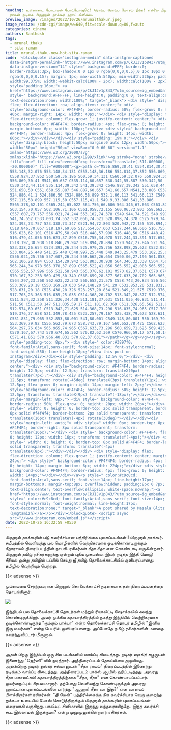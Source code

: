 ```yaml
---
heading: உள்ளாடை போடாமல் போட்டோஷூட்! ரொம்ப ரொம்ப மோசம் நீங்க! எல்லை மீறும் சீதா
  ராமன் நடிகை மிருணாள் தாக்கூர் ஹாட் கிளிக்ஸ்.
preview_image: /images/2022/10/26/mrunalthakur.jpeg
image_resize: /cdn-cgi/image/w=640,fit=scale-down,q=80,f=auto
categories: cinema
authors: Santhosh
tags:
  - mrunal thaku
  - sita ramam
title: mrunal-thaku-new-hot-sita-ramam
code: '<blockquote class="instagram-media" data-instgrm-captioned
  data-instgrm-permalink="https://www.instagram.com/p/CkJIJv1p843/?utm_source=ig_embed&amp;utm_campaign=loading"
  data-instgrm-version="14" style=" background:#FFF; border:0;
  border-radius:3px; box-shadow:0 0 1px 0 rgba(0,0,0,0.5),0 1px 10px 0
  rgba(0,0,0,0.15); margin: 1px; max-width:540px; min-width:326px; padding:0;
  width:99.375%; width:-webkit-calc(100% - 2px); width:calc(100% - 2px);"><div
  style="padding:16px;"> <a
  href="https://www.instagram.com/p/CkJIJv1p843/?utm_source=ig_embed&amp;utm_campaign=loading"
  style=" background:#FFFFFF; line-height:0; padding:0 0; text-align:center;
  text-decoration:none; width:100%;" target="_blank"> <div style=" display:
  flex; flex-direction: row; align-items: center;"> <div
  style="background-color: #F4F4F4; border-radius: 50%; flex-grow: 0; height:
  40px; margin-right: 14px; width: 40px;"></div> <div style="display: flex;
  flex-direction: column; flex-grow: 1; justify-content: center;"> <div style="
  background-color: #F4F4F4; border-radius: 4px; flex-grow: 0; height: 14px;
  margin-bottom: 6px; width: 100px;"></div> <div style=" background-color:
  #F4F4F4; border-radius: 4px; flex-grow: 0; height: 14px; width:
  60px;"></div></div></div><div style="padding: 19% 0;"></div> <div
  style="display:block; height:50px; margin:0 auto 12px; width:50px;"><svg
  width="50px" height="50px" viewBox="0 0 60 60" version="1.1"
  xmlns="https://www.w3.org/2000/svg"
  xmlns:xlink="https://www.w3.org/1999/xlink"><g stroke="none" stroke-width="1"
  fill="none" fill-rule="evenodd"><g transform="translate(-511.000000,
  -20.000000)" fill="#000000"><g><path d="M556.869,30.41 C554.814,30.41
  553.148,32.076 553.148,34.131 C553.148,36.186 554.814,37.852 556.869,37.852
  C558.924,37.852 560.59,36.186 560.59,34.131 C560.59,32.076 558.924,30.41
  556.869,30.41 M541,60.657 C535.114,60.657 530.342,55.887 530.342,50
  C530.342,44.114 535.114,39.342 541,39.342 C546.887,39.342 551.658,44.114
  551.658,50 C551.658,55.887 546.887,60.657 541,60.657 M541,33.886 C532.1,33.886
  524.886,41.1 524.886,50 C524.886,58.899 532.1,66.113 541,66.113 C549.9,66.113
  557.115,58.899 557.115,50 C557.115,41.1 549.9,33.886 541,33.886
  M565.378,62.101 C565.244,65.022 564.756,66.606 564.346,67.663 C563.803,69.06
  563.154,70.057 562.106,71.106 C561.058,72.155 560.06,72.803 558.662,73.347
  C557.607,73.757 556.021,74.244 553.102,74.378 C549.944,74.521 548.997,74.552
  541,74.552 C533.003,74.552 532.056,74.521 528.898,74.378 C525.979,74.244
  524.393,73.757 523.338,73.347 C521.94,72.803 520.942,72.155 519.894,71.106
  C518.846,70.057 518.197,69.06 517.654,67.663 C517.244,66.606 516.755,65.022
  516.623,62.101 C516.479,58.943 516.448,57.996 516.448,50 C516.448,42.003
  516.479,41.056 516.623,37.899 C516.755,34.978 517.244,33.391 517.654,32.338
  C518.197,30.938 518.846,29.942 519.894,28.894 C520.942,27.846 521.94,27.196
  523.338,26.654 C524.393,26.244 525.979,25.756 528.898,25.623 C532.057,25.479
  533.004,25.448 541,25.448 C548.997,25.448 549.943,25.479 553.102,25.623
  C556.021,25.756 557.607,26.244 558.662,26.654 C560.06,27.196 561.058,27.846
  562.106,28.894 C563.154,29.942 563.803,30.938 564.346,32.338 C564.756,33.391
  565.244,34.978 565.378,37.899 C565.522,41.056 565.552,42.003 565.552,50
  C565.552,57.996 565.522,58.943 565.378,62.101 M570.82,37.631 C570.674,34.438
  570.167,32.258 569.425,30.349 C568.659,28.377 567.633,26.702 565.965,25.035
  C564.297,23.368 562.623,22.342 560.652,21.575 C558.743,20.834 556.562,20.326
  553.369,20.18 C550.169,20.033 549.148,20 541,20 C532.853,20 531.831,20.033
  528.631,20.18 C525.438,20.326 523.257,20.834 521.349,21.575 C519.376,22.342
  517.703,23.368 516.035,25.035 C514.368,26.702 513.342,28.377 512.574,30.349
  C511.834,32.258 511.326,34.438 511.181,37.631 C511.035,40.831 511,41.851
  511,50 C511,58.147 511.035,59.17 511.181,62.369 C511.326,65.562 511.834,67.743
  512.574,69.651 C513.342,71.625 514.368,73.296 516.035,74.965 C517.703,76.634
  519.376,77.658 521.349,78.425 C523.257,79.167 525.438,79.673 528.631,79.82
  C531.831,79.965 532.853,80.001 541,80.001 C549.148,80.001 550.169,79.965
  553.369,79.82 C556.562,79.673 558.743,79.167 560.652,78.425 C562.623,77.658
  564.297,76.634 565.965,74.965 C567.633,73.296 568.659,71.625 569.425,69.651
  C570.167,67.743 570.674,65.562 570.82,62.369 C570.966,59.17 571,58.147 571,50
  C571,41.851 570.966,40.831 570.82,37.631"></path></g></g></g></svg></div><div
  style="padding-top: 8px;"> <div style=" color:#3897f0;
  font-family:Arial,sans-serif; font-size:14px; font-style:normal;
  font-weight:550; line-height:18px;">View this post on
  Instagram</div></div><div style="padding: 12.5% 0;"></div> <div
  style="display: flex; flex-direction: row; margin-bottom: 14px; align-items:
  center;"><div> <div style="background-color: #F4F4F4; border-radius: 50%;
  height: 12.5px; width: 12.5px; transform: translateX(0px)
  translateY(7px);"></div> <div style="background-color: #F4F4F4; height:
  12.5px; transform: rotate(-45deg) translateX(3px) translateY(1px); width:
  12.5px; flex-grow: 0; margin-right: 14px; margin-left: 2px;"></div> <div
  style="background-color: #F4F4F4; border-radius: 50%; height: 12.5px; width:
  12.5px; transform: translateX(9px) translateY(-18px);"></div></div><div
  style="margin-left: 8px;"> <div style=" background-color: #F4F4F4;
  border-radius: 50%; flex-grow: 0; height: 20px; width: 20px;"></div> <div
  style=" width: 0; height: 0; border-top: 2px solid transparent; border-left:
  6px solid #f4f4f4; border-bottom: 2px solid transparent; transform:
  translateX(16px) translateY(-4px) rotate(30deg)"></div></div><div
  style="margin-left: auto;"> <div style=" width: 0px; border-top: 8px solid
  #F4F4F4; border-right: 8px solid transparent; transform:
  translateY(16px);"></div> <div style=" background-color: #F4F4F4; flex-grow:
  0; height: 12px; width: 16px; transform: translateY(-4px);"></div> <div
  style=" width: 0; height: 0; border-top: 8px solid #F4F4F4; border-left: 8px
  solid transparent; transform: translateY(-4px)
  translateX(8px);"></div></div></div> <div style="display: flex;
  flex-direction: column; flex-grow: 1; justify-content: center; margin-bottom:
  24px;"> <div style=" background-color: #F4F4F4; border-radius: 4px; flex-grow:
  0; height: 14px; margin-bottom: 6px; width: 224px;"></div> <div style="
  background-color: #F4F4F4; border-radius: 4px; flex-grow: 0; height: 14px;
  width: 144px;"></div></div></a><p style=" color:#c9c8cd;
  font-family:Arial,sans-serif; font-size:14px; line-height:17px;
  margin-bottom:0; margin-top:8px; overflow:hidden; padding:8px 0 7px;
  text-align:center; text-overflow:ellipsis; white-space:nowrap;"><a
  href="https://www.instagram.com/p/CkJIJv1p843/?utm_source=ig_embed&amp;utm_campaign=loading"
  style=" color:#c9c8cd; font-family:Arial,sans-serif; font-size:14px;
  font-style:normal; font-weight:normal; line-height:17px;
  text-decoration:none;" target="_blank">A post shared by Masala Glitz
  (@mgtamizh)</a></p></div></blockquote> <script async
  src="//www.instagram.com/embed.js"></script>'
date: 2022-10-26 16:32:59 +0530
---
```

மிருனால் தாக்கூரின் படு கவர்ச்சியான பத்திரிக்கை புகைப்படங்கள்!!
மிருனால் தாக்கூர். சமீபத்தில் வெளிவந்து பல மொழிகளில் வெற்றிகரமாக ஓடிக்கொண்டிருக்கும் சீதாராமம் திரைப்படத்தின் நாயகி. ரசிகர்கள் சீதா சீதா என கொண்டாடி வருகின்றனர். மிருனால் தமிழ் ரசிகர்களுக்கு ஒன்றும் புதிய முகமல்ல. இவர் நடித்த இந்தி மொழி சீரியல் ஒன்று தமிழில் டப்பிங் செய்து ஜீ தமிழ் தொலைக்காட்சியில் ஒளிபரப்பானது. தமிழில் வெற்றியும் பெற்றது.

{{< adsense >}} 


மும்பையை சேர்ந்தவரான மிருனால் தொலைக்காட்சி நடிகையாக தன் திரைப்பயனத்தை தொடங்கினார். 

![](/images/2022/10/26/mrunal-thaku-new-hot-sita-ramam.jpeg)

இந்தியல் பல தொலைக்காட்சி தொடர்கள் மற்றும் ரியாலிட்டி ஷோக்கலில் கலந்து கொண்டிருக்கிறார். அவர் முக்கிய கதாபாத்திரத்தில் நடித்து இந்தியில் வெற்றிகரமாக ஓடிக்கொண்டிருந்த "கும்கும் பாக்யா" என்ற தொலைக்காட்சி தொடர் தமிழில் "இனிய இரு மலர்கள்" என்ற பெயரில் ஒளிபரப்பானது. அப்போதே தமிழ் ரசிகர்களின் மனதை கவர்ந்துவிட்டார் மிருனால்.

{{< adsense >}} 


அதன் பிறகு இந்தியல் ஒரு சில படங்களில் வாய்ப்பு கிடைத்தது. நடிகர் ஷாகித் கபூருடன் இணைந்து "ஜெர்ஸி" யில் நடித்தார். அத்திரைப்படம் தோல்வியை தழுவியது. அதன்பிறகு நடிகர் துல்கர் சல்மானுடன் "சீதா ராமம்" திரைப்படத்தில் இணைந்து நடிக்கும் வாய்ப்பு கிடைத்தது. அத்திரைப்படம் பாக்ஸ் ஆபிஸ் ஹிட்டடித்தது. அவரது சீதா மகாலட்சுமி கதாபாத்திரத்திற்காக "சீதா, சீதா" என கொண்டாடப்பட்டார். ஓவர்நைட்டில் பிரபலமானார்.
தற்போது வெளிவந்து கொண்டிருக்கும் அவரது ஹாட்டான புகைப்படங்களை பார்த்து "ஆஹா! சீதா வா இது?" என வாயைப் பிளக்கிறார்கள் ரசிகர்கள்.
"தி மேன்" பத்திரிக்கைக்கு மிக கவர்ச்சியாக வெகு குறைந்த துக்கடா உடையில் போஸ் கொடுத்திருக்கும் மிருனால் தாக்கூரின் புகைப்படங்கள் வைரலாகி வருகிறது. பாலிவுட் சினிமாவில் இருந்து வந்தவராயிற்றே.. இந்த கவர்ச்சி கூட இல்லாமல் இருக்குமா? என்று முனுமுனுக்கின்றனர் ரசிகர்கள்.

{{< adsense >}}